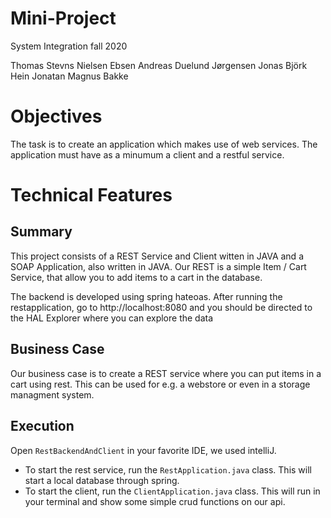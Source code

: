 # Mini-Project

System Integration fall 2020

Thomas Stevns Nielsen Ebsen
Andreas Duelund Jørgensen
Jonas Björk Hein
Jonatan Magnus Bakke

# Objectives
The task is to create an application which makes use of web services.
The application must have as a minumum a client and a restful service.


# Technical Features
## Summary
This project consists of a REST Service and Client witten in JAVA and a SOAP Application, also written in JAVA.
Our REST is a simple Item / Cart Service, that allow you to add items to a cart in the database.

The backend is developed using spring hateoas. After running the restapplication, go to http://localhost:8080 and you should be directed to the HAL Explorer where you can explore the data


## Business Case
Our business case is to create a REST service where you can put items in a cart using rest. This can be used for e.g. a webstore or even in a storage managment system.

## Execution
Open `RestBackendAndClient` in your favorite IDE, we used intelliJ.
* To start the rest service, run the `RestApplication.java` class. This will start a local database through spring.  
* To start the client, run the `ClientApplication.java` class. This will run in your terminal and show some simple crud functions on our api.